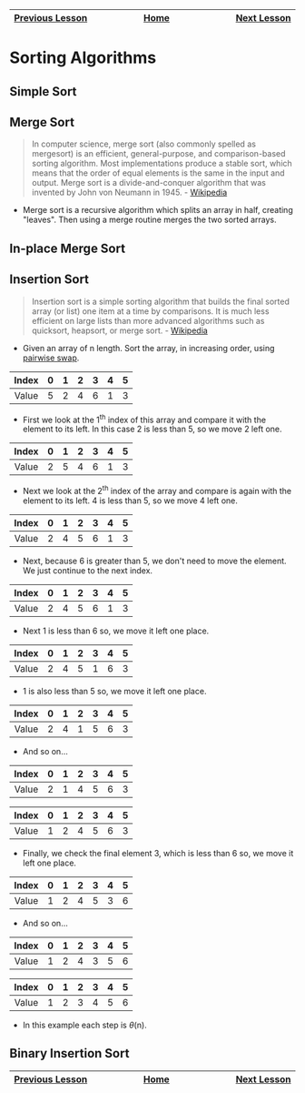 | [Previous Lesson](https://github.com/Kevin-Lago/java-guide/tree/main/src/) <img width=1000/> | [Home](https://github.com/Kevin-Lago/java-guide) <img width=1000/> | [Next Lesson](https://github.com/Kevin-Lago/java-hackerrank-solutions/tree/main/src/)<img width=1000> |
|:---------------------------------------------------------------------------------------------|:------------------------------------------------------------------:|------------------------------------------------------------------------------------------------------:|

# Sorting Algorithms

## Simple Sort

## Merge Sort

> In computer science, merge sort (also commonly spelled as mergesort) is an efficient, general-purpose, and comparison-based sorting algorithm. Most implementations produce a stable sort, which means that the order of equal elements is the same in the input and output. Merge sort is a divide-and-conquer algorithm that was invented by John von Neumann in 1945. - [Wikipedia](https://en.wikipedia.org/wiki/Merge_sort)

- Merge sort is a recursive algorithm which splits an array in half, creating "leaves". Then using a merge routine merges the two sorted arrays.

## In-place Merge Sort

## Insertion Sort

> Insertion sort is a simple sorting algorithm that builds the final sorted array (or list) one item at a time by comparisons. It is much less efficient on large lists than more advanced algorithms such as quicksort, heapsort, or merge sort. - [Wikipedia](https://en.wikipedia.org/wiki/Insertion_sort)

- Given an array of n length. Sort the array, in increasing order, using [pairwise swap](https://www.geeksforgeeks.org/pairwise-swap-elements-of-a-given-linked-list/).

| Index |  0  |  1  |  2  |  3  |  4  |  5  |
|:-----:|:---:|:---:|:---:|:---:|:---:|:---:|
| Value |  5  |  2  |  4  |  6  |  1  |  3  |

- First we look at the 1<sup>th</sup> index of this array and compare it with the element to its left. In this case 2 is less than 5, so we move 2 left one.

| Index |  0  |  1  |  2  |  3  |  4  |  5  |
|:-----:|:---:|:---:|:---:|:---:|:---:|:---:|
| Value |  2  |  5  |  4  |  6  |  1  |  3  |

- Next we look at the 2<sup>th</sup> index of the array and compare is again with the element to its left. 4 is less than 5, so we move 4 left one.

| Index |  0  |  1  |  2  |  3  |  4  |  5  |
|:-----:|:---:|:---:|:---:|:---:|:---:|:---:|
| Value |  2  |  4  |  5  |  6  |  1  |  3  |

- Next, because 6 is greater than 5, we don't need to move the element. We just continue to the next index.

| Index |  0  |  1  |  2  |  3  |  4  |  5  |
|:-----:|:---:|:---:|:---:|:---:|:---:|:---:|
| Value |  2  |  4  |  5  |  6  |  1  |  3  |

- Next 1 is less than 6 so, we move it left one place.

| Index |  0  |  1  |  2  |  3  |  4  |  5  |
|:-----:|:---:|:---:|:---:|:---:|:---:|:---:|
| Value |  2  |  4  |  5  |  1  |  6  |  3  |

- 1 is also less than 5 so, we move it left one place.

| Index |  0  |  1  |  2  |  3  |  4  |  5  |
|:-----:|:---:|:---:|:---:|:---:|:---:|:---:|
| Value |  2  |  4  |  1  |  5  |  6  |  3  |

- And so on...

| Index |  0  |  1  |  2  |  3  |  4  |  5  |
|:-----:|:---:|:---:|:---:|:---:|:---:|:---:|
| Value |  2  |  1  |  4  |  5  |  6  |  3  |

| Index |  0  |  1  |  2  |  3  |  4  |  5  |
|:-----:|:---:|:---:|:---:|:---:|:---:|:---:|
| Value |  1  |  2  |  4  |  5  |  6  |  3  |

- Finally, we check the final element 3, which is less than 6 so, we move it left one place.

| Index |  0  |  1  |  2  |  3  |  4  |  5  |
|:-----:|:---:|:---:|:---:|:---:|:---:|:---:|
| Value |  1  |  2  |  4  |  5  |  3  |  6  |

- And so on...

| Index |  0  |  1  |  2  |  3  |  4  |  5  |
|:-----:|:---:|:---:|:---:|:---:|:---:|:---:|
| Value |  1  |  2  |  4  |  3  |  5  |  6  |

| Index |  0  |  1  |  2  |  3  |  4  |  5  |
|:-----:|:---:|:---:|:---:|:---:|:---:|:---:|
| Value |  1  |  2  |  3  |  4  |  5  |  6  |

- In this example each step is $\theta$(n).

## Binary Insertion Sort

| <img width=1000/> [Previous Lesson](https://github.com/Kevin-Lago/java-guide/tree/main/src/) | <img width=1000/> [Home](https://github.com/Kevin-Lago/java-guide) | <img width=1000> [Next Lesson](https://github.com/Kevin-Lago/java-hackerrank-solutions/tree/main/src/) |
|:---------------------------------------------------------------------------------------------|:------------------------------------------------------------------:|-------------------------------------------------------------------------------------------------------:|
